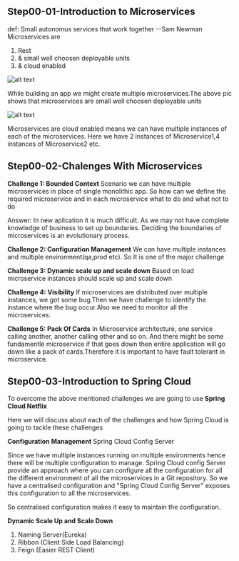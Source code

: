 ## Step00-01-Introduction to Microservices
 def: Small autonomus services that work together --Sam Newman
 Microservices are
 1. Rest
 2. & small well choosen deployable units
 3. & cloud enabled
 
![alt text](https://user-images.githubusercontent.com/16119293/61320277-b88d4380-a826-11e9-9e33-f8e7b0cb1293.JPG)


While building an app we might create multiple microservices.The above pic shows that microservices are small well choosen deployable units


![alt text](https://user-images.githubusercontent.com/16119293/61320359-e70b1e80-a826-11e9-8879-7eea17a44260.JPG)

Microservices are cloud enabled means we can have multiple instances of each of the microservices. Here we have 2 instances of Microservice1,4 instances of Microservice2 etc.

## Step00-02-Chalenges With Microservices
**Challenge 1: Bounded Context**
Scenario we can have multiple microservices in place of single monolithic app.
So how can we define the required microservice and in each microservice what to do and what not to do

Answer: In new aplication it is much difficult. As we may not have complete knowledge of business to set up boundaries.
Deciding the boundaries of microservices is an evolutionary process.

**Challenge 2: Configuration Management**
We can have multiple instances and multiple environment(qa,prod etc). So It is one of the major challenge

**Challenge 3: Dynamic scale up and scale down**
Based on load microservice instances should scale up and scale down

**Challenge 4: Visibility**
If microservices are distributed over multiple instances, we got some bug.Then we have challenge to identify the instance where the bug occur.Also we need to monitor all the microservices.

**Challenge 5: Pack Of Cards**
In Microservice architecture, one service calling another, another calling other and so on. And there might be some fundamentle
microservice if that goes down then entire application will go down like a pack of cards.Therefore it is important to have fault tolerant in microservice.

## Step00-03-Introduction to Spring Cloud

To overcome the above mentioned challenges we are going to use **Spring Cloud Netflix**

Here we will discuss about each of the challenges and how Spring Cloud is going to tackle these challenges

**Configuration Management**
Spring Cloud Config Server

Since we have multiple instances running on multiple environments hence there will be multiple configuration to manage.
Spring Cloud config Server provide an approach where you can configure all the configuration for all the different environment of all the microservices in a Git repository. So we have a centralised configuration and "Spring Cloud Config Server" exposes this configuration to all the microservices.

So centralised configuration makes it easy to maintain the configuration.

**Dynamic Scale Up and Scale Down**
1. Naming Server(Eureka)
2. Ribbon (Client Side Load Balancing)
3. Feign (Easier REST Client)




